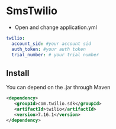 # SmsTwilio

- Open and change application.yml
```yml
twilio:
  account_sid: #your account sid
  auth_token: #your auth token
  trial_number: # your trial number
```
## Install
You can depend on the .jar through Maven
```xml
<dependency>
   <groupId>com.twilio.sdk</groupId>
   <artifactId>twilio</artifactId>
   <version>7.16.1</version>
</dependency>
```
